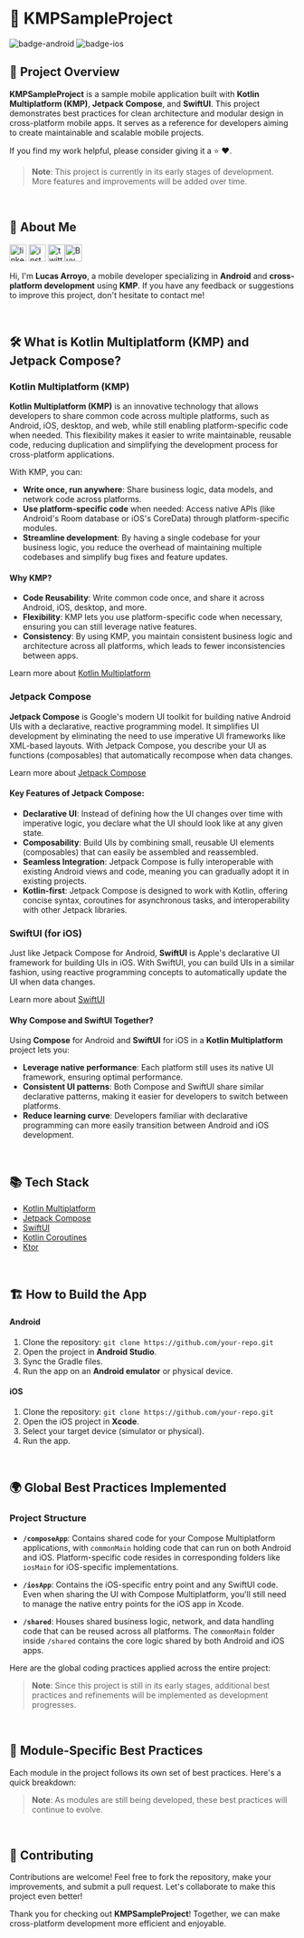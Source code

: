 # 🚀 KMPSampleProject

![badge-android](http://img.shields.io/badge/platform-android-6EDB8D.svg?style=flat)
![badge-ios](http://img.shields.io/badge/platform-ios-CDCDCD.svg?style=flat)

## 📱 Project Overview
**KMPSampleProject** is a sample mobile application built with **Kotlin Multiplatform (KMP)**, **Jetpack Compose**, and **SwiftUI**. This project demonstrates best practices for clean architecture and modular design in cross-platform mobile apps. It serves as a reference for developers aiming to create maintainable and scalable mobile projects.

If you find my work helpful, please consider giving it a ⭐ ❤️.


> **Note**: This project is currently in its early stages of development. More features and improvements will be added over time.

</br>

## 👤 About Me

<p><a target="_blank" href="https://www.linkedin.com/in/lucas-arroyo" style="display: inline-block;"><img src="https://img.shields.io/badge/linkedin-logo?style=for-the-badge&logo=linkedin&logoColor=white&color=%230a77b6" alt="linkedin" height="30" /></a> <a target="_blank" href="https://www.instagram.com/acyll_studios" style="display: inline-block;"><img src="https://img.shields.io/badge/instagram-logo?style=for-the-badge&logo=instagram&logoColor=white&color=%23F35369" alt="instagram" height="30"/></a> <a target="_blank" href="https://twitter.com/acyll_studios" style="display: inline-block;"><img src="https://img.shields.io/badge/twitter-x?style=for-the-badge&logo=x&logoColor=white&color=%230f1419" alt="twitter" height="30" /></a><a target="_blank" href="https://buymeacoffee.com/acyll" style="display: inline-block;"><img src="https://img.shields.io/badge/Buy%20Me%20a%20Coffee-ffdd00?style=for-the-badge&logo=buy-me-a-coffee&logoColor=black" alt="BuyMeACoffee" height="30" /></a></p>

Hi, I'm **Lucas Arroyo**, a mobile developer specializing in **Android** and **cross-platform development** using **KMP**. If you have any feedback or suggestions to improve this project, don't hesitate to contact me!



</br>

## 🛠 What is Kotlin Multiplatform (KMP) and Jetpack Compose?

### Kotlin Multiplatform (KMP)
**Kotlin Multiplatform (KMP)** is an innovative technology that allows developers to share common code across multiple platforms, such as Android, iOS, desktop, and web, while still enabling platform-specific code when needed. This flexibility makes it easier to write maintainable, reusable code, reducing duplication and simplifying the development process for cross-platform applications.

With KMP, you can:
- **Write once, run anywhere**: Share business logic, data models, and network code across platforms.
- **Use platform-specific code** when needed: Access native APIs (like Android's Room database or iOS's CoreData) through platform-specific modules.
- **Streamline development**: By having a single codebase for your business logic, you reduce the overhead of maintaining multiple codebases and simplify bug fixes and feature updates.

#### Why KMP?
- **Code Reusability**: Write common code once, and share it across Android, iOS, desktop, and more.
- **Flexibility**: KMP lets you use platform-specific code when necessary, ensuring you can still leverage native features.
- **Consistency**: By using KMP, you maintain consistent business logic and architecture across all platforms, which leads to fewer inconsistencies between apps.

Learn more about [Kotlin Multiplatform](https://kotlinlang.org/docs/multiplatform.html)

### Jetpack Compose
**Jetpack Compose** is Google's modern UI toolkit for building native Android UIs with a declarative, reactive programming model. It simplifies UI development by eliminating the need to use imperative UI frameworks like XML-based layouts. With Jetpack Compose, you describe your UI as functions (composables) that automatically recompose when data changes.

Learn more about [Jetpack Compose](https://developer.android.com/compose)

#### Key Features of Jetpack Compose:
- **Declarative UI**: Instead of defining how the UI changes over time with imperative logic, you declare what the UI should look like at any given state.
- **Composability**: Build UIs by combining small, reusable UI elements (composables) that can easily be assembled and reassembled.
- **Seamless Integration**: Jetpack Compose is fully interoperable with existing Android views and code, meaning you can gradually adopt it in existing projects.
- **Kotlin-first**: Jetpack Compose is designed to work with Kotlin, offering concise syntax, coroutines for asynchronous tasks, and interoperability with other Jetpack libraries.

### SwiftUI (for iOS)
Just like Jetpack Compose for Android, **SwiftUI** is Apple's declarative UI framework for building UIs in iOS. With SwiftUI, you can build UIs in a similar fashion, using reactive programming concepts to automatically update the UI when data changes.

Learn more about [SwiftUI](https://developer.apple.com/xcode/swiftui/)

#### Why Compose and SwiftUI Together?
Using **Compose** for Android and **SwiftUI** for iOS in a **Kotlin Multiplatform** project lets you:
- **Leverage native performance**: Each platform still uses its native UI framework, ensuring optimal performance.
- **Consistent UI patterns**: Both Compose and SwiftUI share similar declarative patterns, making it easier for developers to switch between platforms.
- **Reduce learning curve**: Developers familiar with declarative programming can more easily transition between Android and iOS development.

</br>

## 📚 Tech Stack 
- [Kotlin Multiplatform](https://kotlinlang.org/lp/multiplatform/)
- [Jetpack Compose](https://developer.android.com/compose)
- [SwiftUI](https://developer.apple.com/xcode/swiftui/)
- [Kotlin Coroutines](https://github.com/Kotlin/kotlinx.coroutines)
- [Ktor](https://ktor.io/)

</br>

## 🏗️ How to Build the App

#### Android
1. Clone the repository: `git clone https://github.com/your-repo.git`
2. Open the project in **Android Studio**.
3. Sync the Gradle files.
4. Run the app on an **Android emulator** or physical device.

#### iOS
1. Clone the repository: `git clone https://github.com/your-repo.git`
2. Open the iOS project in **Xcode**.
3. Select your target device (simulator or physical).
4. Run the app.

</br>

## 🌍 Global Best Practices Implemented

### Project Structure

- **`/composeApp`**: Contains shared code for your Compose Multiplatform applications, with `commonMain` holding code that can run on both Android and iOS. Platform-specific code resides in corresponding folders like `iosMain` for iOS-specific implementations.
  
- **`/iosApp`**: Contains the iOS-specific entry point and any SwiftUI code. Even when sharing the UI with Compose Multiplatform, you'll still need to manage the native entry points for the iOS app in Xcode.
  
- **`/shared`**: Houses shared business logic, network, and data handling code that can be reused across all platforms. The `commonMain` folder inside `/shared` contains the core logic shared by both Android and iOS apps.


Here are the global coding practices applied across the entire project:

<!--
- **Separation of Concerns**: Clean separation between UI, business logic, and data layers using the **Clean Architecture** pattern. 
- **Dependency Injection**: Implemented with **Koin**/**Dagger** for better scalability and decoupling.
- **Immutable Data**: Wherever possible, we use immutable data structures to avoid unexpected side effects.
- **Centralized State Management**: Utilizing **StateFlow** or **LiveData** for predictable and maintainable UI state.
- **Test Coverage**: Unit tests ensure high code reliability and ease of refactoring.
-->

> **Note**: Since this project is still in its early stages, additional best practices and refinements will be implemented as development progresses.

</br>

## 🧩 Module-Specific Best Practices

Each module in the project follows its own set of best practices. Here's a quick breakdown:

<!--
### 🏠 Home Module
- **Single Responsibility Principle (SRP)**: The **Home** module is focused solely on displaying the app's main dashboard.
- **Dynamic Feature Loading**: Each tile in the dashboard links to a separate, dynamically loaded feature module.

### 👤 Profile Module
- **MVVM Architecture**: Separation of concerns using the **Model-View-ViewModel** pattern.
- **Reactive State Handling**: Uses **StateFlow** for efficient UI state management.

### 📦 Qbox Module
- **Efficient Caching**: Implements local caching to minimize network requests and ensure smooth performance.
- **Offline Support**: Built with offline-first principles, ensuring the module works without an active internet connection.
-->

> **Note**: As modules are still being developed, these best practices will continue to evolve.

</br>

## 🤝 Contributing
Contributions are welcome! Feel free to fork the repository, make your improvements, and submit a pull request. Let's collaborate to make this project even better!

Thank you for checking out **KMPSampleProject**! Together, we can make cross-platform development more efficient and enjoyable.

